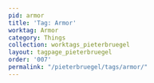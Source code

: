 ```yaml
---
pid: armor
title: 'Tag: Armor'
worktag: Armor
category: Things
collection: worktags_pieterbruegel
layout: tagpage_pieterbruegel
order: '007'
permalink: "/pieterbruegel/tags/armor/"
---
```

